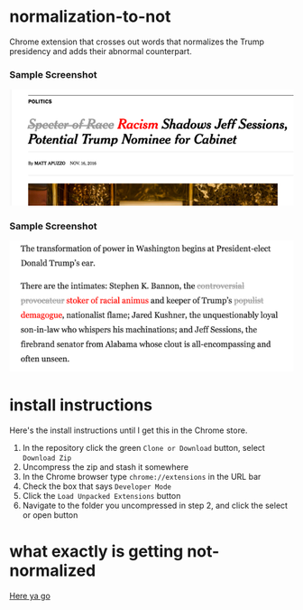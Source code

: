 normalization-to-not
=============
Chrome extension that crosses out words that normalizes the Trump presidency and adds their abnormal counterpart.

### Sample Screenshot
![](screenshot2.png)

### Sample Screenshot

![](screenshot1.png)

install instructions
===============
Here's the install instructions until I get this in the Chrome store.

1. In the repository click the green `Clone or Download` button, select `Download Zip`
2. Uncompress the zip and stash it somewhere
3. In the Chrome browser type `chrome://extensions` in the URL bar
4. Check the box that says `Developer Mode`
5. Click the `Load Unpacked Extensions` button
6. Navigate to the folder you uncompressed in step 2, and click the select or open button

what exactly is getting not-normalized
===============
[Here ya go](https://gist.github.com/ianfitzpatrick/37c37e32074ff1f648db3a4b77411ddb)
